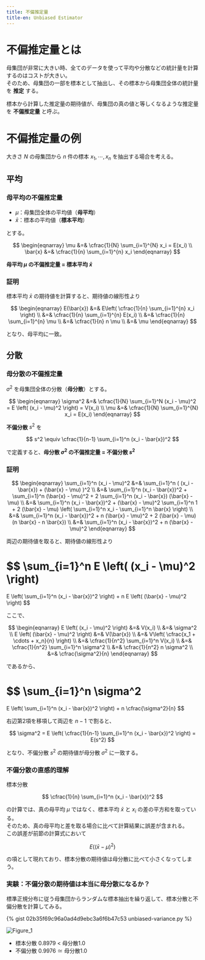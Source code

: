 ```yaml
---
title: 不偏推定量
title-en: Unbiased Estimator
---
```


# 不偏推定量とは

母集団が非常に大きい時、全てのデータを使って平均や分散などの統計量を計算するのはコストが大きい。  
そのため、母集団の一部を標本として抽出し、その標本から母集団全体の統計量を **推定** する。

標本から計算した推定量の期待値が、母集団の真の値と等しくなるような推定量を **不偏推定量** と呼ぶ。

# 不偏推定量の例

大きさ $N$ の母集団から $n$ 件の標本 $x_1, \cdots, x_n$ を抽出する場合を考える。

## 平均

### 母平均の不偏推定量

- $\mu$：母集団全体の平均値（**母平均**）
- $\bar{x}$：標本の平均値（**標本平均**）

とする。

$$
\begin{eqnarray}
	\mu &=& \cfrac{1}{N} \sum_{i=1}^{N} x_i = E(x_i) \\
	\bar{x} &=& \cfrac{1}{n} \sum_{i=1}^{n} x_i
\end{eqnarray}
$$

**母平均 $\mu$ の不偏推定量 = 標本平均 $\bar{x}$**

### 証明

標本平均 $\bar{x}$ の期待値を計算すると、期待値の線形性より

$$
\begin{eqnarray}
	E(\bar{x}) &=& E\left( \cfrac{1}{n} \sum_{i=1}^{n} x_i \right)
	\\ &=&
	\cfrac{1}{n} \sum_{i=1}^{n} E(x_i)
	\\ &=&
	\cfrac{1}{n} \sum_{i=1}^{n} \mu
	\\ &=&
	\cfrac{1}{n} n \mu
	\\ &=&
	\mu
\end{eqnarray}
$$

となり、母平均に一致。


## 分散

### 母分散の不偏推定量

$\sigma^2$ を母集団全体の分散（**母分散**）とする。

$$
\begin{eqnarray}
	\sigma^2 &=& \cfrac{1}{N} \sum_{i=1}^N (x_i - \mu)^2 =
	E \left( (x_i - \mu)^2 \right) = V(x_i) \\
	\mu &=& \cfrac{1}{N} \sum_{i=1}^{N} x_i = E(x_i)
\end{eqnarray}
$$

**不偏分散** $s^2$ を

$$
s^2 \equiv \cfrac{1}{n-1} \sum_{i=1}^n (x_i - \bar{x})^2
$$

で定義すると、**母分散 $\sigma^2$ の不偏推定量 = 不偏分散 $s^2$**

### 証明

$$
\begin{eqnarray}
	\sum_{i=1}^n (x_i - \mu)^2
	&=&
	\sum_{i=1}^n ( (x_i - \bar{x}) + (\bar{x} - \mu) )^2
	\\ &=&
	\sum_{i=1}^n (x_i - \bar{x})^2 +
	\sum_{i=1}^n (\bar{x} - \mu)^2 +
	2 \sum_{i=1}^n (x_i - \bar{x}) (\bar{x} - \mu)
	\\ &=&
	\sum_{i=1}^n (x_i - \bar{x})^2 +
	(\bar{x} - \mu)^2 \sum_{i=1}^n 1 +
	2 (\bar{x} - \mu) \left( \sum_{i=1}^n x_i - \sum_{i=1}^n \bar{x} \right)
	\\ &=&
	\sum_{i=1}^n (x_i - \bar{x})^2 +
	n (\bar{x} - \mu)^2 +
	2 (\bar{x} - \mu) (n \bar{x} - n \bar{x})
	\\ &=&
	\sum_{i=1}^n (x_i - \bar{x})^2 +
	n (\bar{x} - \mu)^2
\end{eqnarray}
$$

両辺の期待値を取ると、期待値の線形性より

$$
\sum_{i=1}^n E \left( (x_i - \mu)^2 \right)
=
E \left( \sum_{i=1}^n (x_i - \bar{x})^2 \right) +
n E \left( (\bar{x} - \mu)^2 \right)
$$

ここで、

$$
\begin{eqnarray}
	E \left( (x_i - \mu)^2 \right) &=& V(x_i)
	\\ &=&
	\sigma^2
	\\
	E \left( (\bar{x} - \mu)^2 \right)
	&=&
	V(\bar{x})
	\\ &=&
	V\left( \cfrac{x_1 + \cdots + x_n}{n} \right)
	\\ &=&
	\cfrac{1}{n^2} \sum_{i=1}^n V(x_i)
	\\ &=&
	\cfrac{1}{n^2} \sum_{i=1}^n \sigma^2
	\\ &=&
	\cfrac{1}{n^2} n \sigma^2
	\\ &=&
	\cfrac{\sigma^2}{n}
\end{eqnarray}
$$

であるから、

$$
\sum_{i=1}^n \sigma^2
=
E \left( \sum_{i=1}^n (x_i - \bar{x})^2 \right) +
n \cfrac{\sigma^2}{n}
$$

右辺第2項を移項して両辺を $n-1$ で割ると、

$$
\sigma^2 = E \left( \cfrac{1}{n-1} \sum_{i=1}^n (x_i - \bar{x})^2 \right) = E(s^2)
$$

となり、不偏分散 $s^2$ の期待値が母分散 $\sigma^2$ に一致する。

### 不偏分散の直感的理解

標本分散

$$
\cfrac{1}{n} \sum_{i=1}^n (x_i - \bar{x})^2
$$

の計算では、真の母平均 $\mu$ ではなく、標本平均 $\bar{x}$ と $x_i$ の差の平方和を取っている。  
そのため、真の母平均と差を取る場合に比べて計算結果に誤差が含まれる。  
この誤差が前節の計算式において

$$
E \left( (\bar{x} - \mu)^2 \right)
$$

の項として現れており、標本分散の期待値は母分散に比べて小さくなってしまう。

### 実験：不偏分散の期待値は本当に母分散になるか？

標準正規分布に従う母集団からランダムな標本抽出を繰り返して、標本分散と不偏分散を計算してみる。

{% gist 02b35f69c96a0ad4d9ebc3a6f6b47c53 unbiased-variance.py %}

![Figure_1](https://user-images.githubusercontent.com/13412823/216799668-0108ecf7-0f22-4740-a57e-8b6b5448642b.png)

- 標本分散 0.8979 $\lt$ 母分散1.0
- 不偏分散 0.9976 $\simeq$ 母分散1.0
